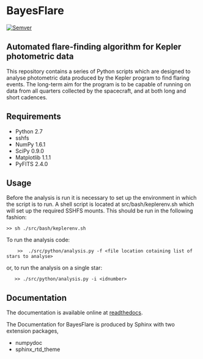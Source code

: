 # BayesFlare

[![Semver](http://img.shields.io/SemVer/2.0.0.png)](http://semver.org/spec/v2.0.0.html)

## Automated flare-finding algorithm for Kepler photometric data


This repository contains a series of Python scripts which are designed
to analyse photometric data produced by the Kepler program to find 
flaring events. The long-term aim for the program is to be capable of
running on data from all quarters collected by the spacecraft, and at
both long and short cadences.


## Requirements


* Python 2.7
* sshfs
* NumPy 1.6.1
* SciPy 0.9.0
* Matplotlib 1.1.1
* PyFITS 2.4.0


## Usage


Before the analysis is run it is necessary to set up the environment in which
the script is to run. A shell script is located at src/bash/keplerenv.sh which
will set up the required SSHFS mounts. This should be run in the following 
fashion:

	>> sh ./src/bash/keplerenv.sh

To run the analysis code:

       	>>  ./src/python/analysis.py -f <file location cotaining list of stars to analyse>

or, to run the analysis on a single star:

       >> ./src/python/analysis.py -i <idnumber>



## Documentation

The documentation is available online at [readthedocs](bayesflare.readthedocs.org).

The Documentation for BayesFlare is produced by Sphinx with two extension packages,
* numpydoc
* sphinx_rtd_theme
